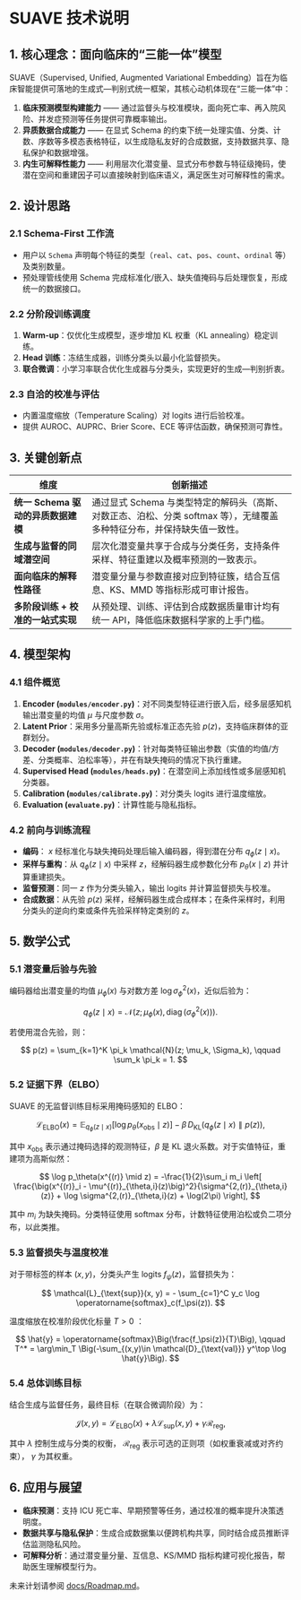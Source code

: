 # SUAVE 技术说明

## 1. 核心理念：面向临床的“三能一体”模型
SUAVE（Supervised, Unified, Augmented Variational Embedding）旨在为临床智能提供可落地的生成式—判别式统一框架，其核心动机体现在“三能一体”中：

1. **临床预测模型构建能力** —— 通过监督头与校准模块，面向死亡率、再入院风险、并发症预测等任务提供可靠概率输出。
2. **异质数据合成能力** —— 在显式 Schema 的约束下统一处理实值、分类、计数、序数等多模态表格特征，以生成隐私友好的合成数据，支持数据共享、隐私保护和数据增强。
3. **内生可解释性能力** —— 利用层次化潜变量、显式分布参数与特征级掩码，使潜在空间和重建因子可以直接映射到临床语义，满足医生对可解释性的需求。

## 2. 设计思路

### 2.1 Schema-First 工作流
- 用户以 `Schema` 声明每个特征的类型（`real`、`cat`、`pos`、`count`、`ordinal` 等）及类别数量。
- 预处理管线使用 Schema 完成标准化/嵌入、缺失值掩码与后处理恢复，形成统一的数据接口。

### 2.2 分阶段训练调度
1. **Warm-up**：仅优化生成模型，逐步增加 KL 权重（KL annealing）稳定训练。
2. **Head 训练**：冻结生成器，训练分类头以最小化监督损失。
3. **联合微调**：小学习率联合优化生成器与分类头，实现更好的生成—判别折衷。

### 2.3 自洽的校准与评估
- 内置温度缩放（Temperature Scaling）对 logits 进行后验校准。
- 提供 AUROC、AUPRC、Brier Score、ECE 等评估函数，确保预测可靠性。

## 3. 关键创新点

| 维度 | 创新描述 |
| ---- | -------- |
| **统一 Schema 驱动的异质数据建模** | 通过显式 Schema 与类型特定的解码头（高斯、对数正态、泊松、分类 softmax 等），无缝覆盖多种特征分布，并保持缺失值一致性。 |
| **生成与监督的同域潜空间** | 层次化潜变量共享于合成与分类任务，支持条件采样、特征重建以及概率预测的一致表示。 |
| **面向临床的解释性路径** | 潜变量分量与参数直接对应到特征簇，结合互信息、KS、MMD 等指标形成可审计报告。 |
| **多阶段训练 + 校准的一站式实现** | 从预处理、训练、评估到合成数据质量审计均有统一 API，降低临床数据科学家的上手门槛。 |

## 4. 模型架构

### 4.1 组件概览
1. **Encoder (`modules/encoder.py`)**：对不同类型特征进行嵌入后，经多层感知机输出潜变量的均值 $\mu$ 与尺度参数 $\sigma$。
2. **Latent Prior**：采用多分量高斯先验或标准正态先验 $p(z)$，支持临床群体的亚群划分。
3. **Decoder (`modules/decoder.py`)**：针对每类特征输出参数（实值的均值/方差、分类概率、泊松率等），并在有缺失掩码的情况下执行重建。
4. **Supervised Head (`modules/heads.py`)**：在潜空间上添加线性或多层感知机分类器。
5. **Calibration (`modules/calibrate.py`)**：对分类头 logits 进行温度缩放。
6. **Evaluation (`evaluate.py`)**：计算性能与隐私指标。

### 4.2 前向与训练流程
- **编码**： $x$ 经标准化与缺失掩码处理后输入编码器，得到潜在分布 $q_\phi(z \mid x)$。
- **采样与重构**：从 $q_\phi(z \mid x)$ 中采样 $z$，经解码器生成参数化分布 $p_\theta(x \mid z)$ 并计算重建损失。
- **监督预测**：同一 $z$ 作为分类头输入，输出 logits 并计算监督损失与校准。
- **合成数据**：从先验 $p(z)$ 采样，经解码器生成合成样本；在条件采样时，利用分类头的逆向约束或条件先验采样特定类别的 $z$。

## 5. 数学公式

### 5.1 潜变量后验与先验
编码器给出潜变量的均值 $\mu_\phi(x)$ 与对数方差 $\log \sigma_\phi^2(x)$，近似后验为：

$$
q_\phi(z \mid x) = \mathcal{N}\big(z;\, \mu_\phi(x), \operatorname{diag}(\sigma_\phi^2(x))\big).
$$

若使用混合先验，则：

$$
p(z) = \sum_{k=1}^K \pi_k \mathcal{N}(z; \mu_k, \Sigma_k), \qquad \sum_k \pi_k = 1.
$$

### 5.2 证据下界（ELBO）
SUAVE 的无监督训练目标采用掩码感知的 ELBO：

$$
\mathcal{L}_{\text{ELBO}}(x) = \mathbb{E}_{q_\phi(z \mid x)}\big[\log p_\theta(x_{\text{obs}} \mid z)\big] - \beta \, D_{\mathrm{KL}}\big(q_\phi(z \mid x) \parallel p(z)\big),
$$

其中 $x_{\text{obs}}$ 表示通过掩码选择的观测特征，$\beta$ 是 KL 退火系数。对于实值特征，重建项为高斯似然：

$$
\log p_\theta(x^{(r)} \mid z) = -\frac{1}{2}\sum_i m_i \left[ \frac{\big(x^{(r)}_i - \mu^{(r)}_{\theta,i}(z)\big)^2}{\sigma^{2,(r)}_{\theta,i}(z)} + \log \sigma^{2,(r)}_{\theta,i}(z) + \log(2\pi) \right],
$$

其中 $m_i$ 为缺失掩码。分类特征使用 softmax 分布，计数特征使用泊松或负二项分布，以此类推。

### 5.3 监督损失与温度校准
对于带标签的样本 $(x, y)$，分类头产生 logits $f_\psi(z)$，监督损失为：

$$
\mathcal{L}_{\text{sup}}(x, y) = - \sum_{c=1}^C y_c \log \operatorname{softmax}_c(f_\psi(z)).
$$

温度缩放在校准阶段优化标量 $T>0$ ：

$$
\hat{y} = \operatorname{softmax}\Big(\frac{f_\psi(z)}{T}\Big), \qquad T^* = \arg\min_T \Big(-\sum_{(x,y)\in \mathcal{D}_{\text{val}}} y^\top \log \hat{y}\Big).
$$

### 5.4 总体训练目标
结合生成与监督任务，最终目标（在联合微调阶段）为：

$$
\mathcal{J}(x, y) = \mathcal{L}_{\text{ELBO}}(x) + \lambda \mathcal{L}_{\text{sup}}(x, y) + \gamma \mathcal{R}_{\text{reg}},
$$

其中 $\lambda$ 控制生成与分类的权衡， $\mathcal{R}_{\text{reg}}$ 表示可选的正则项（如权重衰减或对齐约束）， $\gamma$ 为其权重。


## 6. 应用与展望
- **临床预测**：支持 ICU 死亡率、早期预警等任务，通过校准的概率提升决策透明度。
- **数据共享与隐私保护**：生成合成数据集以便跨机构共享，同时结合成员推断评估监测隐私风险。
- **可解释分析**：通过潜变量分量、互信息、KS/MMD 指标构建可视化报告，帮助医生理解模型行为。

未来计划请参阅 [docs/Roadmap.md](Roadmap.md)。
